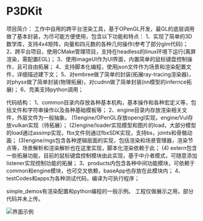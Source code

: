 # P3DKit
项目简介：
工作中自用的跨平台渲染工具，基于OPenGL开发，最GL的底层调用做了基本封装，为尽可能方便使用，包含以下功能和特点：
1、实现了简单的3D数学库，支持4x4矩阵，向量和四元数的各种几何操作(参考了部分glm代码)；
2、跨平台项目，使用CMake管理项目，支持在headless的linux环境下运行(离屏渲染，需配置EGL)；
3、使用imageUI作为UI界面，内置简单的鼠标键盘控制操作，且可自由拓展；
4、支持脚本化编程，使用json文件作为场景和渲染配置文件，详细描述建下文；
5、对embree做了简单的封装(拓展ray-tracing渲染器)，对physx做了简单封装(物理拓展)，对cudnn做了简单封装(nn模型的infernce拓展)；
6、完美支持python调用；

代码结构：
1、common目录内存放各种基本机构，基本操作和各种宏定义等，包括文件和字符串操作以及各种基础模板等；
2、engine目录内存放渲染相关文件，外层文件为一般抽象。
  (1)engine/OPenGL存放opengl实现，engine/Vul存放vulkan实现（待拓展）；
  (2)engine/loader实现模型和图片的load，大部分模型的load通过assimp实现，fbx文件则通过fbxSDK实现，支持bs，joints和骨骼动画；
  (3)engine/mgs包含各种逻辑层面的实现，包括渲染和场景管理器，渲染节点等，场景解析和渲染解析也在这里实现，脚本化渲染依赖于此；
  (4) extern包含一些拓展功能，目前的鼠标键盘控制模块由此实现，基于中介者模式，可随意添加listener实现控制功能的拓展；
3、products内包含各种中间功能模块，可依赖于common和engine模块，也可交叉依赖，baseApp也存放在此模块内；
4、testCodes和apps为各种测试代码，编译为可执行程序；

simple_demos有渲染配置和python编程的一般示例。
工程仅做展示之用，部分代码并未上传。

![界面示例](https://user-images.githubusercontent.com/11502448/143743668-59552645-e177-48de-962c-83a53cd5fc4d.jpg)
